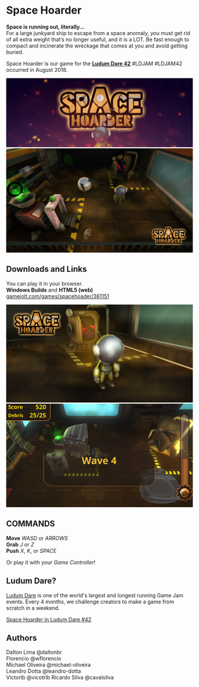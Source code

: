 # Space Hoarder

**Space is running out, literally…**  
For a large junkyard ship to escape from a space anomaly, you must get rid of all extra weight that’s no longer useful, and it is a LOT. Be fast enough to compact and incinerate the wreckage that comes at you and avoid getting buried.

Space Hoarder is our game for the [**Ludum Dare 42**](https://ldjam.com/events/ludum-dare/42) #LDJAM #LDJAM42 occurred in August 2018.

![Space Hoarder Intro Image](./marketingMaterial/spaceHoarder1.jpg)  
![Space Hoarder Promo Image](./marketingMaterial/spaceHoarder2.png)  

## Downloads and Links

You can play it in your browser.  
**Windows Builds**  and **HTML5 (web)** [gamejolt.com/games/spacehoader/361151](https://gamejolt.com/games/spacehoader/361151)

![Space Hoarder Promo Image](./marketingMaterial/spaceHoarder3.png)  
![Space Hoarder Waves](./marketingMaterial/spaceHoarder4.png)  

## COMMANDS

**Move** *WASD* or *ARROWS*  
**Grab** *J* or *Z*  
**Push** *X*, *K*, or *SPACE*  

Or play it with your *Game Controller*!



## Ludum Dare?

[Ludum Dare](https://ldjam.com) is one of the world's largest and longest running Game Jam events. Every 4 months, we challenge creators to make a game from scratch in a weekend.

[Space Hoarder in Ludum Dare #42](https://ldjam.com/events/ludum-dare/42/space-hoarder)

## Authors

Dalton Lima @daltonbr  
Florencio @wflorencio  
Michael Oliveira @michael-oliveira  
Leandro Dotta @leandro-dotta  
Victorlb @vicotrlb
Ricardo Silva @cavalsilva
